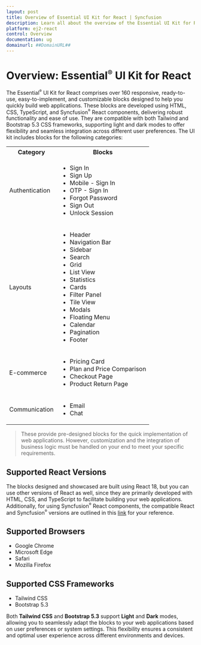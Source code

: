 ```yaml
---
layout: post
title: Overview of Essential UI Kit for React | Syncfusion
description: Learn all about the overview of the Essential UI Kit for React in Syncfusion Essential JS 2 and more here.
platform: ej2-react
control: Overview 
documentation: ug
domainurl: ##DomainURL##
---
```


# Overview: Essential<sup style="font-size:70%">&reg;</sup> UI Kit for React

The Essential<sup style="font-size:70%">&reg;</sup> UI Kit for React comprises over 160 responsive, ready-to-use, easy-to-implement, and customizable blocks designed to help you quickly build web applications. These blocks are developed using HTML, CSS, TypeScript, and Syncfusion<sup style="font-size:70%">&reg;</sup> React components, delivering robust functionality and ease of use. They are compatible with both Tailwind and Bootstrap 5.3 CSS frameworks, supporting light and dark modes to offer flexibility and seamless integration across different user preferences. The UI kit includes blocks for the following categories:

<table>
  <tr>
    <th>Category</th>
    <th>Blocks</th>
  </tr>
  <tr>
    <td>Authentication</td>
    <td>
      <ul>
        <li>Sign In</li>
        <li>Sign Up</li>
        <li>Mobile - Sign In</li>
        <li>OTP - Sign In</li>
        <li>Forgot Password</li>
        <li>Sign Out</li>
        <li>Unlock Session</li>
      </ul>
    </td>
  </tr>
  <tr>
    <td>Layouts</td>
    <td>
      <ul>
        <li>Header</li>
        <li>Navigation Bar</li>
        <li>Sidebar</li>
        <li>Search</li>
        <li>Grid</li>
        <li>List View</li>
        <li>Statistics</li>
        <li>Cards</li>
        <li>Filter Panel</li>
        <li>Tile View</li>
        <li>Modals</li>
        <li>Floating Menu</li>
        <li>Calendar</li>
        <li>Pagination</li>
        <li>Footer</li>
      </ul>
    </td>
  </tr>
  <tr>
    <td>E-commerce</td>
    <td>
      <ul>
        <li>Pricing Card</li>
        <li>Plan and Price Comparison</li>
        <li>Checkout Page</li>
        <li>Product Return Page</li>
      </ul>
    </td>
  </tr>
  <tr>
    <td>Communication</td>
    <td>
      <ul>
        <li>Email</li>
        <li>Chat</li>
      </ul>
    </td>
  </tr>
</table>

> These provide pre-designed blocks for the quick implementation of web applications. However, customization and the integration of business logic must be handled on your end to meet your specific requirements.

## Supported React Versions
The blocks designed and showcased are built using React 18, but you can use other versions of React as well, since they are primarily developed with HTML, CSS, and TypeScript to facilitate building your web applications. Additionally, for using Syncfusion<sup style="font-size:70%">&reg;</sup> React components, the compatible React and Syncfusion<sup style="font-size:70%">&reg;</sup> versions are outlined in this [link](https://ej2.syncfusion.com/react/documentation/system-requirement#react-supported-versions) for your reference.

## Supported Browsers

- Google Chrome
- Microsoft Edge
- Safari
- Mozilla Firefox

## Supported CSS Frameworks

- Tailwind CSS
- Bootstrap 5.3

Both **Tailwind CSS** and **Bootstrap 5.3** support **Light** and **Dark** modes, allowing you to seamlessly adapt the blocks to your web applications based on user preferences or system settings. This flexibility ensures a consistent and optimal user experience across different environments and devices.
